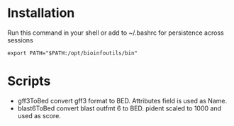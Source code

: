 # Installation
Run this command in your shell or add to ~/.bashrc for persistence across sessions

    export PATH="$PATH:/opt/bioinfoutils/bin"

# Scripts
* gff3ToBed
  convert gff3 format to BED. Attributes field is used as Name.
* blast6ToBed
  convert blast outfmt 6 to BED. pident scaled to 1000 and used as score.
